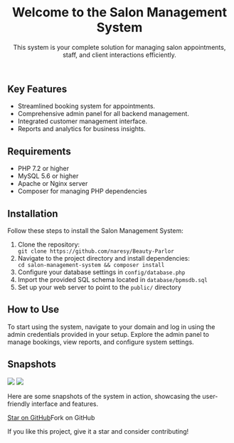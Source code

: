 <header>
<h1>Welcome to the Salon Management System</h1>
 <p>This system is your complete solution for managing salon appointments, staff, and client interactions efficiently.</p>
</header>
<section>
 <h2>Key Features</h2>
<ul>
<li>Streamlined booking system for appointments.</li>
 <li>Comprehensive admin panel for all backend management.</li>
<li>Integrated customer management interface.</li>
<li>Reports and analytics for business insights.</li>
</ul>
</section>
<section>
<h2>Requirements</h2>
<ul>
 <li>PHP 7.2 or higher</li>
 <li>MySQL 5.6 or higher</li>
<li>Apache or Nginx server</li>
<li>Composer for managing PHP dependencies</li>
</ul>
</section>
<section>
<h2>Installation</h2>
<p>Follow these steps to install the Salon Management System:</p>
<ol>
<li>Clone the repository:</li>
 <code>git clone https://github.com/naresy/Beauty-Parlor</code>
<li>Navigate to the project directory and install dependencies:</li>
<code>cd salon-management-system && composer install</code>
<li>Configure your database settings in <code>config/database.php</code></li>
<li>Import the provided SQL schema located in <code>database/bpmsdb.sql</code></li>
<li>Set up your web server to point to the <code>public/</code> directory</li>
</ol>
</secti>
 <section>
<h2>How to Use</h2>
<p>To start using the system, navigate to your domain and log in using the admin credentials provided in your setup. Explore the admin panel to manage bookings, view reports, and configure system settings.</p>
 </section>
 <section>
  <h2>Snapshots</h2>
  <div class="image-container">
<img src="https://github.com/naresy/Beauty-Parlor/galler/image1" >
  <img src="https://github.com/naresy/Beauty-Parlor/galler/image2">
 </div>
  <p>Here are some snapshots of the system in action, showcasing the user-friendly interface and features.</p>
  </section>
<footer>
<a href="https://github.com/naresy/Beauty-Parlor" class="button">Star on GitHub</a
 <a href="https://github.com/naresy/Beauty-Parlor/fork" class="button">Fork on GitHub</a>
 <p>If you like this project, give it a star and consider contributing!</p>
  </footer>
 </div>
</body>
</html>
